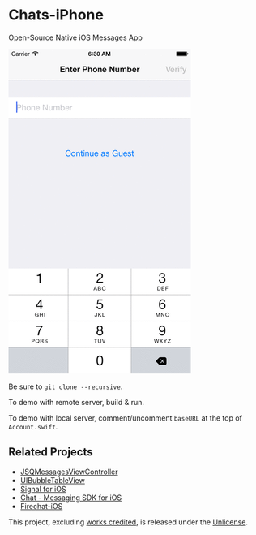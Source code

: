 # Chats-iPhone

Open-Source Native iOS Messages App

![Screenshots][1]

Be sure to `git clone --recursive`.

To demo with remote server, build & run.

To demo with local server, comment/uncomment `baseURL` at the top of `Account.swift`.

## Related Projects

* [JSQMessagesViewController][2]
* [UIBubbleTableView][3]
* [Signal for iOS][4]
* [Chat - Messaging SDK for iOS][5]
* [Firechat-iOS][6]

This project, excluding [works credited][7], is released under the [Unlicense][8].


[1]: Screenshots.gif
[2]: https://github.com/jessesquires/JSQMessagesViewController
[3]: http://alexbarinov.github.io/UIBubbleTableView/
[4]: https://github.com/WhisperSystems/Signal-iOS
[5]: http://www.binpress.com/app/chat-messaging-sdk-for-ios/1644
[6]: https://github.com/firebase/firechat-ios
[7]: https://github.com/acani/Chats/blob/master/CREDITS.md
[8]: http://unlicense.org
